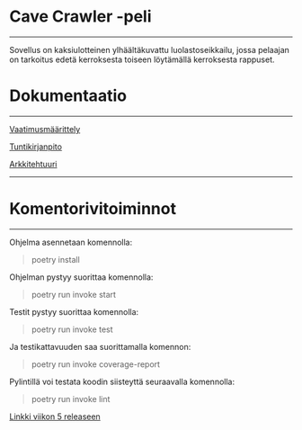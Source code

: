 <h1>Cave Crawler -peli</h1>
<hr> Sovellus on kaksiulotteinen ylhäältäkuvattu luolastoseikkailu, jossa pelaajan on tarkoitus edetä kerroksesta toiseen löytämällä kerroksesta rappuset.

<h1>Dokumentaatio</h1>
<hr>
<p><a href="https://github.com/mcdongo/ot-harjoitustyo/blob/master/dokumentaatio/vaatimusmaarittely.md">Vaatimusmäärittely</a></p>
<p><a href="https://github.com/mcdongo/ot-harjoitustyo/blob/master/dokumentaatio/tuntikirjanpito.md">Tuntikirjanpito</a></p>
<p><a href="https://github.com/mcdongo/ot-harjoitustyo/blob/master/dokumentaatio/arkkitehtuuri.md">Arkkitehtuuri</a></p>

<hr>
<h1>Komentorivitoiminnot</h1>
<hr>

Ohjelma asennetaan komennolla:
> poetry install

Ohjelman pystyy suorittaa komennolla:
> poetry run invoke start

Testit pystyy suorittaa komennolla:
> poetry run invoke test

Ja testikattavuuden saa suorittamalla komennon: <br>
> poetry run invoke coverage-report

Pylintillä voi testata koodin siisteyttä seuraavalla komennolla: <br>
> poetry run invoke lint

<a href="https://github.com/mcdongo/ot-harjoitustyo/releases/tag/viikko5">Linkki viikon 5 releaseen</a>
